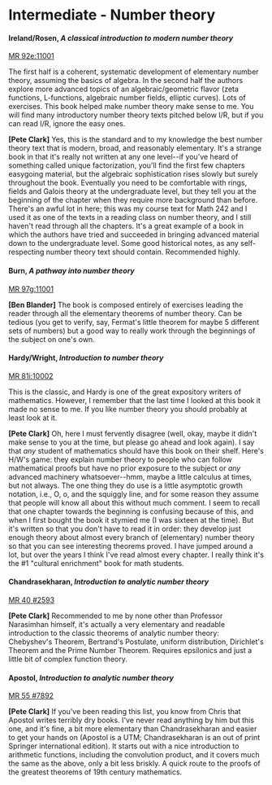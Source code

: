 # Intermediate - Number theory

#### Ireland/Rosen, *A classical introduction to modern number theory*

[MR 92e:11001](http://www.ams.org/mathscinet-getitem?mr=92e%3A11001)

The first half is a coherent, systematic development of elementary number theory, assuming the
basics of algebra.  In the second half the authors explore more advanced topics of an
algebraic/geometric flavor (zeta functions, L-functions, algebraic number fields, elliptic
curves).  Lots of exercises.  This book helped make number theory make sense to me.  You will
find many introductory number theory texts pitched below I/R, but if you can read I/R, ignore
the easy ones.

**[Pete Clark]** Yes, this is the standard and to my knowledge the best number theory text that
is modern, broad, and reasonably elementary.  It's a strange book in that it's really not
written at any one level--if you've heard of something called unique factorization, you'll find
the first few chapters easygoing material, but the algebraic sophistication rises slowly but
surely throughout the book.  Eventually you need to be comfortable with rings, fields and
Galois theory at the undergraduate level, but they tell you at the beginning of the chapter
when they require more background than before.  There's an awful lot in here; this was my
course text for Math 242 and I used it as one of the texts in a reading class on number theory,
and I still haven't read through all the chapters.  It's a great example of a book in which the
authors have tried and succeeded in bringing advanced material down to the undergraduate level.
Some good historical notes, as any self-respecting number theory text should contain.
Recommended highly.

#### Burn, *A pathway into number theory*

[MR 97g:11001](http://www.ams.org/mathscinet-getitem?mr=97g%3A11001)

**[Ben Blander]** The book is composed entirely of exercises leading the reader through all the
elementary theorems of number theory.  Can be tedious (you get to verify, say, Fermat's little
theorem for maybe 5 different sets of numbers) but a good way to really work through the
beginnings of the subject on one's own.

#### Hardy/Wright, *Introduction to number theory*

[MR 81i:10002](http://www.ams.org/mathscinet-getitem?mr=81i%3A10002)

This is the classic, and Hardy is one of the great expository writers of mathematics.  However,
I remember that the last time I looked at this book it made no sense to me.  If you like number
theory you should probably at least look at it.

**[Pete Clark]** Oh, here I must fervently disagree (well, okay, maybe it didn't make sense to
you at the time, but please go ahead and look again).  I say that *any* student of mathematics
should have this book on their shelf.  Here's H/W's game: they explain number theory to people
who can follow mathematical proofs but have no prior exposure to the subject or *any* advanced
machinery whatsoever--hmm, maybe a little calculus at times, but not always.  The one thing
they do use is a little asymptotic growth notation, i.e., O, o, and the squiggly line, and for
some reason they assume that people will know all about this without much comment.  I seem to
recall that one chapter towards the beginning is confusing because of this, and when I first
bought the book it stymied me (I was sixteen at the time).  But it's written so that you don't
have to read it in order: they develop just enough theory about almost every branch of
(elementary) number theory so that you can see interesting theorems proved.  I have jumped
around a lot, but over the years I think I've read almost every chapter.  I really think it's
the #1 "cultural enrichment" book for math students.

#### Chandrasekharan, *Introduction to analytic number theory*

[MR 40 #2593](http://www.ams.org/mathscinet-getitem?mr=40+%232593)

**[Pete Clark]** Recommended to me by none other than Professor Narasimhan himself, it's
actually a very elementary and readable introduction to the classic theorems of analytic number
theory: Chebyshev's Theorem, Bertrand's Postulate, uniform distribution, Dirichlet's Theorem
and the Prime Number Theorem.  Requires epsilonics and just a little bit of complex function
theory.

#### Apostol, *Introduction to analytic number theory*

[MR 55 #7892](http://www.ams.org/mathscinet-getitem?mr=55+237892)

**[Pete Clark]** If you've been reading this list, you know from Chris that Apostol writes
terribly dry books.  I've never read anything by him but this one, and it's fine, a bit more
elementary than Chandrasekharan and easier to get your hands on (Apostol is a UTM;
Chandrasekharan is an out of print Springer international edition).  It starts out with a nice
introduction to arithmetic functions, including the convolution product, and it covers much the
same as the above, only a bit less briskly.  A quick route to the proofs of the greatest
theorems of 19th century mathematics.
